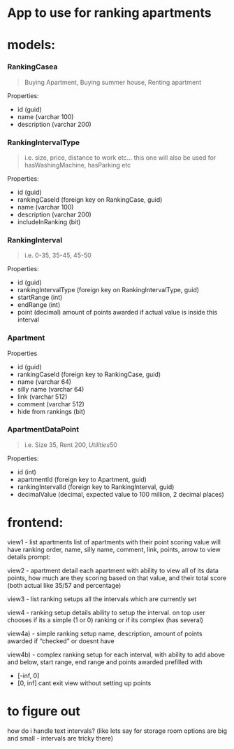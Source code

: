 # App to use for ranking apartments

# models:

### RankingCasea
> Buying Apartment, Buying summer house, Renting apartment

Properties:
- id (guid)
- name (varchar 100)
- description (varchar 200)


### RankingIntervalType 
> i.e. size, price, distance to work etc...
> this one will also be used for hasWashingMachine, hasParking etc

Properties:
- id (guid)
- rankingCaseId (foreign key on RankingCase, guid)
- name (varchar 100)
- description (varchar 200)
- includeInRanking (bit)

### RankingInterval 
> i.e. 0-35, 35-45, 45-50

Properties:
- id (guid)
- rankingIntervalType (foreign key on RankingIntervalType, guid)
- startRange (int)
- endRange (int)
- point (decimal) amount of points awarded if actual value is inside this interval

### Apartment

Properties
- id (guid)
- rankingCaseId (foreign key to RankingCase, guid)
- name (varchar 64)
- silly name (varchar 64)
- link (varchar 512)
- comment (varchar 512)
- hide from rankings (bit)


### ApartmentDataPoint
> i.e. Size 35, Rent 200$, Utilities 50$

Properties:
- id (int)
- apartmentId (foreign key to Apartment, guid)
- rankingIntervalId (foreign key to RankingInterval, guid)
- decimalValue (decimal, expected value to 100 million, 2 decimal places)

# frontend:


view1  - list apartments
list of apartments with their point scoring value
will have ranking order, name, silly name, comment, link, points, arrow to view details
prompt:

view2 - apartment detail
each apartment with ability to view all of its data points, how much are they scoring based on that value, and their total score (both actual like 35/57 and percentage)

view3 - list ranking setups
all the intervals which are currently set

view4 - ranking setup details
ability to setup the interval. on top user chooses if its a simple (1 or 0) ranking or if its complex (has several)

view4a) - simple ranking setup
name, description, amount of points awarded if “checked” or doesnt have
 
view4b) - complex ranking setup
for each interval, with ability to add above and below, start range, end range and points awarded
 prefilled with 
- [-inf, 0]
- [0, inf] 
cant exit view without setting up points

# to figure out

how do i handle text intervals? (like lets say for storage room options are big and small - intervals are tricky there)